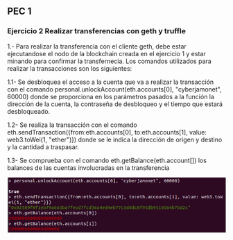 ## PEC 1

###  Ejercicio 2 Realizar transferencias con geth y truffle

1.- Para realizar la transferencia con el cliente geth, debe estar ejecutandose el nodo de la blockchain creada en el ejercicio 1 y estar minando para confirmar la transfernecia.
Los comandos utilizados para realizar la transacciones son los siguientes:

1.1- Se desbloquea el acceso a la cuenta que va a realizar la transacción con el comando personal.unlockAccount(eth.accounts[0], "cyberjamonet", 60000) donde se proporciona en los parámetros pasados a la función la dirección de la cuenta, la contraseña de desbloqueo y el tiempo que estará desbloqueado.

1.2- Se realiza la transacción con el comando eth.sendTransaction({from:eth.accounts[0], to:eth.accounts[1], value: web3.toWei(1, "ether")}) donde se le indica la dirección de origen y destino y la cantidad a traspasar.

1.3- Se comprueba con el comando eth.getBalance(eth.account[]) los balances de las cuentas involucradas en la transferencia

![Captura 1](Pantallazos/tx_geth.png "Captura 1")
